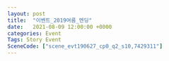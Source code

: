 ```yaml
---
layout: post
title:  "이벤트_2019여름_엔딩"
date:   2021-08-09 12:00:00 +0000
categories: Event
Tags: Story Event
SceneCode: ["scene_evt190627_cp0_q2_s10,7429311"]
---
```


